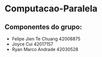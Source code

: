 # Computacao-Paralela
## Componentes do grupo:
  - Felipe Jien Te Chuang   42008875
  - Joyce Cui               42017157
  - Ryan Marco Andrade      42030528
